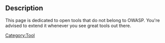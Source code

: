 ## Description

This page is dedicated to open tools that do not belong to OWASP. You're
advised to extend it whenever you see great tools out there.

[Category:Tool](Category:Tool "wikilink")